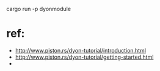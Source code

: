 

cargo run -p dyonmodule

# ref:
 * http://www.piston.rs/dyon-tutorial/introduction.html
 * http://www.piston.rs/dyon-tutorial/getting-started.html
 * 